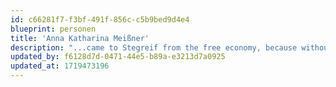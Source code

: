 ```yaml
---
id: c66281f7-f3bf-491f-856c-c5b9bed9d4e4
blueprint: personen
title: 'Anna Katharina Meißner'
description: "...came to Stegreif from the free economy, because without art the world is too dull for her. That's why she now wants to support artists and takes care of the orchestra's bookkeeping and finances. When she's not juggling numbers, the trained fashion designer works part-time on setting up her own business."
updated_by: f6128d7d-0471-44e5-b89a-e3213d7a0925
updated_at: 1719473196
---
```

